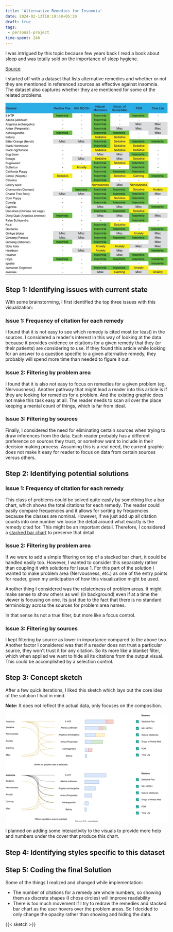 ```yaml
---
title: 'Alternative Remedies for Insomnia'
date: 2024-02-13T18:19:48+05:30
draft: true
tags: 
 - personal-project
time-spent: 24h
---
```

I was intrigued by this topic because few years back I read a book about sleep and was totally sold on the importance of sleep hygiene.

[Source](https://www.ncbi.nlm.nih.gov/pmc/articles/PMC5364017/)

I started off with a dataset that lists alternative remedies and whether or not they are mentioned in referenced sources as effective against insomnia. The dataset also captures whether they are mentioned for some of the related problems.

![Source data](images/source-data.jpg)

## Step 1: Identifying issues with current state
With some brainstorming, I first identified the top three issues with this visualization:

### Issue 1: Frequency of citation for each remedy
I found that it is not easy to see which remedy is cited most (or least) in the sources. I considered a reader's interest in this way of looking at the data because it provides evidence or citations for a given remedy that they (or their patients) are considering to use. If they found this article while looking for an answer to a question specific to a given alternative remedy, they probably will spend more time than needed to figure it out.

### Issue 2: Filtering by problem area
I found that it is also not easy to focus on remedies for a given problem (eg. Nervousness). Another pathway that might lead a reader into this article is if they are looking for remedies for a problem. And the existing graphic does not make this task easy at all. The reader needs to scan all over the place keeping a mental count of things, which is far from ideal.

### Issue 3: Filtering by sources
Finally, I considered the need for eliminating certain sources when trying to draw inferences from the data. Each reader probably has a different preference on sources they trust, or somehow want to include in their decision making process. Assuming this is a real need, the current graphic does not make it easy for reader to focus on data from certain sources versus others.

## Step 2: Identifying potential solutions
### Issue 1: Frequency of citation for each remedy
This class of problems could be solved quite easily by something like a bar chart, which shows the total citations for each remedy. The reader could easily compare frequencies and it allows for sorting by frequencies because the classes are nominal. However, if we just add up all citation counts into one number we loose the detail around what exactly is the remedy cited for. This might be an important detail. Therefore, I considered a [stacked bar chart](https://en.wikipedia.org/wiki/Bar_chart#Grouped_(clustered)_and_stacked) to preserve that detail.

### Issue 2: Filtering by problem area
If we were to add a simple filtering on top of a stacked bar chart, it could be handled easily too. However, I wanted to consider this separately rather than coupling it with solutions for Issue 1. For this part of the solution I wanted to make problem area (Nervousness, etc.) as one of the entry points for reader, given my anticipation of how this visualization might be used.

Another thing I considered was the relatedness of problem areas. It might make sense to show others as well (in background) even if at a time the viewer is focusing on one. Its just due to the fact that there is no standard terminology across the sources for problem area names.

In that sense its not a true filter, but more like a focus control.

### Issue 3: Filtering by sources
I kept filtering by source as lower in importance compared to the above two. Another factor I considered was that if a reader does not trust a particular source, they won't trust it for any citation. So its more like a blanket filter, which when applied we want to hide all its citations from the output visual. This could be accomplished by a selection control.


## Step 3: Concept sketch
After a few quick iterations, I liked this sketch which lays out the core idea of the solution I had in mind.

**Note:** It does not reflect the actual data, only focuses on the composition.

![Concept sketch](images/concept.drawio.svg)

I planned on adding some interactivity to the visuals to provide more help and numbers under the cover that produce this chart.

## Step 4: Identifying styles specific to this dataset

## Step 5: Coding the final Solution

Some of the things I realized and changed while implementation:
* The number of citations for a remedy are whole numbers, so showing them as discrete shapes (I chose circles) will improve readability
* There is too much movement if I try to redraw the remedies and stacked bar chart as the user hovers over the problem areas. So I decided to only change the opacity rather than showing and hiding the data.

{{< sketch >}}